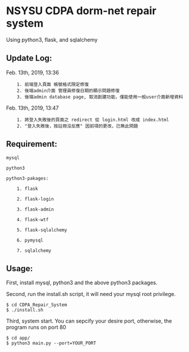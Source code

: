 # NSYSU CDPA dorm-net repair system


Using python3, flask, and sqlalchemy


## Update Log:

Feb. 13th, 2019, 13:36
```
	1. 前端登入頁面 帳號格式限定修復
	2. 後端admin介面 管理員修復日期的顯示問題修復
	3. 後端admin database page, 取消創建功能，僅能使用一般user介面新增資料
```


Feb. 13th, 2019, 13:47
```
	1. 將登入失敗後的頁面之 redirect 從 login.html 改成 index.html 
	2. "登入失敗後，按註冊沒反應" 因前項的更改，已無此問題
```


## Requirement:



	mysql

	python3

	python3-pakages:

		1. flask

		2. flask-login
	
		3. flask-admin
	
		4. flask-wtf
		
		5. flask-sqlalchemy

		6. pymysql

		7. sqlalchemy

	



## Usage:


First, install mysql, python3 and the above python3 packages.





Second, run the install.sh script, it will need your mysql root privilege.


	$ cd CDPA_Repair_System
	$ ./install.sh




Third, system start. You can sepcify your desire port, otherwise, the program runs on port 80

	
	$ cd app/
	$ python3 main.py --port=YOUR_PORT



